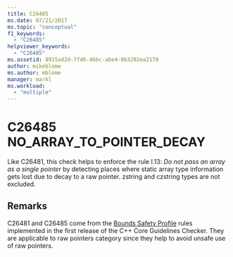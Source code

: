 ```yaml
---
title: C26485
ms.date: 07/21/2017
ms.topic: "conceptual"
f1_keywords:
  - "C26485"
helpviewer_keywords:
  - "C26485"
ms.assetid: 8915ad2d-7fd6-4bbc-abe4-0b3292ea2170
author: mikeblome
ms.author: mblome
manager: markl
ms.workload:
  - "multiple"
---
```

# C26485 NO_ARRAY_TO_POINTER_DECAY
Like C26481, this check helps to enforce the rule I.13: *Do not pass an array as a single pointer* by detecting places where static array type information gets lost due to decay to a raw pointer. zstring and czstring types are not excluded.

## Remarks
C26481 and C26485 come from the [Bounds Safety Profile](https://github.com/isocpp/CppCoreGuidelines/blob/master/CppCoreGuidelines.md) rules implemented in the first release of the C++ Core Guidelines Checker. They are applicable to raw pointers category since they help to avoid unsafe use of raw pointers.